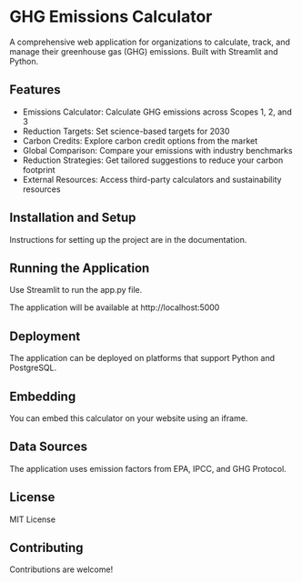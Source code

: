 # GHG Emissions Calculator

A comprehensive web application for organizations to calculate, track, and manage their greenhouse gas (GHG) emissions. Built with Streamlit and Python.

## Features

- Emissions Calculator: Calculate GHG emissions across Scopes 1, 2, and 3
- Reduction Targets: Set science-based targets for 2030
- Carbon Credits: Explore carbon credit options from the market
- Global Comparison: Compare your emissions with industry benchmarks
- Reduction Strategies: Get tailored suggestions to reduce your carbon footprint
- External Resources: Access third-party calculators and sustainability resources

## Installation and Setup

Instructions for setting up the project are in the documentation.

## Running the Application

Use Streamlit to run the app.py file.

The application will be available at http://localhost:5000

## Deployment

The application can be deployed on platforms that support Python and PostgreSQL.

## Embedding

You can embed this calculator on your website using an iframe.

## Data Sources

The application uses emission factors from EPA, IPCC, and GHG Protocol.

## License

MIT License

## Contributing

Contributions are welcome!
